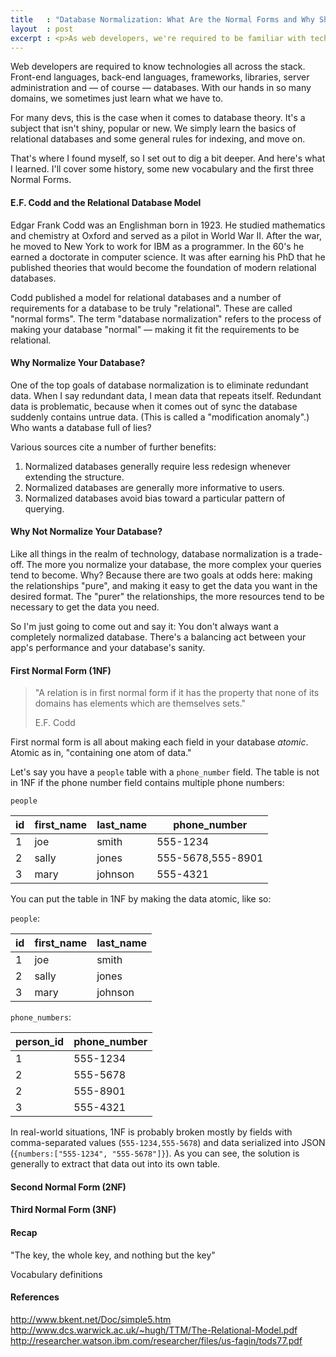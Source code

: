 ```yaml
---
title   : "Database Normalization: What Are the Normal Forms and Why Should I Care?"
layout  : post
excerpt : <p>As web developers, we're required to be familiar with technologies across the whole stack. With our hands in so many domains, it can be hard to gain expertise in many of them. This is often the case when it comes to database theory &mdash; a subject which isn't shiny, popular or new. That's where I found myself, so I set out to dig a bit deeper. And here's what I learned.</p>
---
```


Web developers are required to know technologies all across the stack. Front-end languages, back-end languages, frameworks, libraries, server administration and &mdash; of course &mdash; databases. With our hands in so many domains, we sometimes just learn what we have to.

For many devs, this is the case when it comes to database theory. It's a subject that isn't shiny, popular or new. We simply learn the basics of relational databases and some general rules for indexing, and move on.

That's where I found myself, so I set out to dig a bit deeper. And here's what I learned. I'll cover some history, some new vocabulary and the first three Normal Forms.

#### E.F. Codd and the Relational Database Model

Edgar Frank Codd was an Englishman born in 1923. He studied mathematics and chemistry at Oxford and served as a pilot in World War II. After the war, he moved to New York to work for IBM as a programmer. In the 60's he earned a doctorate in computer science. It was after earning his PhD that he published theories that would become the foundation of modern relational databases.

Codd published a model for relational databases and a number of requirements for a database to be truly "relational". These are called "normal forms". The term "database normalization" refers to the process of making your database "normal" &mdash; making it fit the requirements to be relational.

#### Why Normalize Your Database?

One of the top goals of database normalization is to eliminate redundant data. When I say redundant data, I mean data that repeats itself. Redundant data is problematic, because when it comes out of sync the database suddenly contains untrue data. (This is called a "modification anomaly".) Who wants a database full of lies?

Various sources cite a number of further benefits:

1. Normalized databases generally require less redesign whenever extending the structure.
1. Normalized databases are generally more informative to users.
1. Normalized databases avoid bias toward a particular pattern of querying.

#### Why Not Normalize Your Database?

Like all things in the realm of technology, database normalization is a trade-off. The more you normalize your database, the more complex your queries tend to become. Why? Because there are two goals at odds here: making the relationships "pure", and making it easy to get the data you want in the desired format. The "purer" the relationships, the more resources tend to be necessary to get the data you need.

So I'm just going to come out and say it: You don't always want a completely normalized database. There's a balancing act between your app's performance and your database's sanity.

#### First Normal Form (1NF)

> "A relation is in first normal form if it has the property that none of its domains has elements which are themselves sets."
>
> E.F. Codd

First normal form is all about making each field in your database *atomic*. Atomic as in, "containing one atom of data."

Let's say you have a `people` table with a `phone_number` field. The table is not in 1NF if the phone number field contains multiple phone numbers:

`people`

| id | first_name | last_name | phone_number      |
|----|------------|-----------|-------------------|
| 1  |        joe | smith     |          555-1234 |
| 2  |      sally | jones     | 555-5678,555-8901 |
| 3  |       mary | johnson   | 555-4321          |

You can put the table in 1NF by making the data atomic, like so:

`people`:

| id | first_name | last_name |
|----|------------|-----------|
| 1  |        joe | smith     |
| 2  |      sally | jones     |
| 3  |       mary | johnson   |

`phone_numbers`:

| person_id | phone_number |
|-----------|--------------|
| 1         | 555-1234     |
| 2         | 555-5678     |
| 2         | 555-8901     |
| 3         | 555-4321     |

In real-world situations, 1NF is probably broken mostly by fields with comma-separated values (`555-1234,555-5678`) and data serialized into JSON (`{numbers:["555-1234", "555-5678"]}`). As you can see, the solution is generally to extract that data out into its own table.

#### Second Normal Form (2NF)

#### Third Normal Form (3NF)

#### Recap

"The key, the whole key, and nothing but the key"

Vocabulary definitions

#### References

http://www.bkent.net/Doc/simple5.htm
http://www.dcs.warwick.ac.uk/~hugh/TTM/The-Relational-Model.pdf
http://researcher.watson.ibm.com/researcher/files/us-fagin/tods77.pdf

